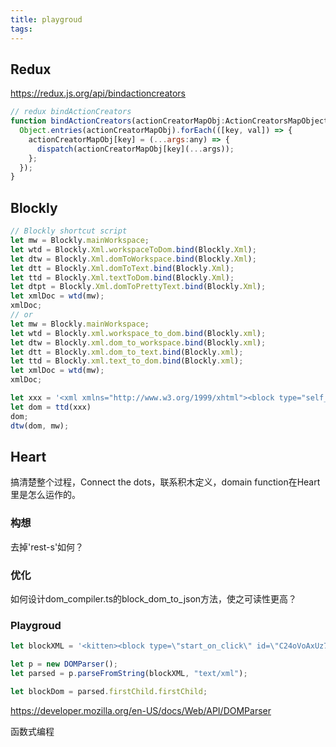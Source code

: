 ```yaml
---
title: playgroud
tags:
---
```


## Redux

https://redux.js.org/api/bindactioncreators

```js
// redux bindActionCreators
function bindActionCreators(actionCreatorMapObj:ActionCreatorsMapObject, dispatch:Dispatch<any>) {
  Object.entries(actionCreatorMapObj).forEach(([key, val]) => {
    actionCreatorMapObj[key] = (...args:any) => {
      dispatch(actionCreatorMapObj[key](...args));
    };
  });
}

```

## Blockly

```js
// Blockly shortcut script
let mw = Blockly.mainWorkspace;
let wtd = Blockly.Xml.workspaceToDom.bind(Blockly.Xml);
let dtw = Blockly.Xml.domToWorkspace.bind(Blockly.Xml);
let dtt = Blockly.Xml.domToText.bind(Blockly.Xml);
let ttd = Blockly.Xml.textToDom.bind(Blockly.Xml);
let dtpt = Blockly.Xml.domToPrettyText.bind(Blockly.Xml);
let xmlDoc = wtd(mw);
xmlDoc;
// or
let mw = Blockly.mainWorkspace;
let wtd = Blockly.xml.workspace_to_dom.bind(Blockly.xml);
let dtw = Blockly.xml.dom_to_workspace.bind(Blockly.xml);
let dtt = Blockly.xml.dom_to_text.bind(Blockly.xml);
let ttd = Blockly.xml.text_to_dom.bind(Blockly.xml);
let xmlDoc = wtd(mw);
xmlDoc;

let xxx = '<xml xmlns="http://www.w3.org/1999/xhtml"><block type="self_on_tap" id="0M6dLAetYIcypAKesH2q" inline="true" visible="visible" x="336" y="75"><field name="sprite">53d5b308-2d2d-4621-9769-6f3a46ca3de5</field><field name="type">mouse_click</field><next><block type="self_broadcast" id="RJ1RckqsO9YgzUQ5lZOA" inline="true" visible="visible"><field name="message">53d5b308-2d2d-4621-9769-6f3a46ca3de5</field></block></next></block></xml>';
let dom = ttd(xxx)
dom;
dtw(dom, mw);

```



## Heart

搞清楚整个过程，Connect the dots，联系积木定义，domain function在Heart里是怎么运作的。



### 构想

去掉'rest-s'如何？

### 优化

如何设计dom_compiler.ts的block_dom_to_json方法，使之可读性更高？

### Playgroud

```js
let blockXML = '<kitten><block type=\"start_on_click\" id=\"C24oVoAxUz7xoY}k^~yu\" inline=\"true\" x=\"210\" y=\"109\"><next><block type=\"TUTORIAL__signal\" id=\"_c-B|Vhx6Nt]2JyF~jIY\" inline=\"true\"></block></next></block></kitten>'

let p = new DOMParser();
let parsed = p.parseFromString(blockXML, "text/xml");

let blockDom = parsed.firstChild.firstChild;

```



https://developer.mozilla.org/en-US/docs/Web/API/DOMParser





函数式编程